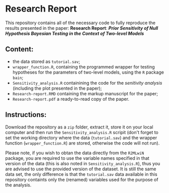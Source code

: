 # Research Report
 
This repository contains all of the necessary code to fully reproduce the results presented in the paper: **Research Report**: ***Prior Sensitivity of Null Hypothesis Bayesian Testing in the Context of Two-level Models***

## Content:

 - the data stored as  `tutorial.sav`; 
 - `wrapper_function.R`, containing the programmed wrapper for testing hypotheses for the parameters of two-level models, using the `R` package `bain`;
 - `Sensitivity_analysis.R` containining the code for the *senitivity analysis* (including the plot presented in the paper);
 - `Research-report.RMD` containing the markup manuscript for the paper;
 - `Research-report.pdf` a ready-to-read copy of the paper.

## Instructions:
Download the repository as a `zip` folder, extract it, store it on your local computer and then run the `Sensitivity_analysis.R` scripit (don't forget to set the working directory where the data (`tutorial.sav`) and the wrapper function (`wrapper_function.R`) are stored, otherwise the code will not run).


Please note, if you wish to obtan the data directly from the `R2MLwiN` package, you are required to use the variable names specified in that version of the data (this is also noted in `Sensitivity_analysis.R`), thus you are advised to use the provided version of the dataset. It is still the same data set, the only difference is that the `tutorial.sav` data available in this repository containts only the (renamed) variables used for the purpose of the analysis.
